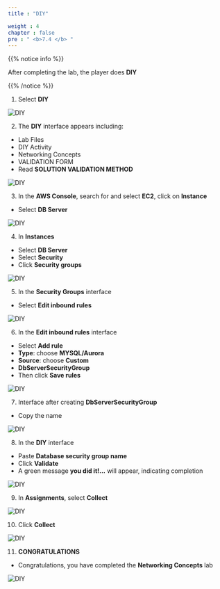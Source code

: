 ```yaml
---
title : "DIY"

weight : 4
chapter : false
pre : " <b>7.4 </b> "
---
```


{{% notice info %}}

After completing the lab, the player does **DIY**

{{% /notice %}}

1. Select **DIY**

![DIY](/images/7-vpc/7.4-diy/1-diy.png?width=90pc)

2. The **DIY** interface appears including:
- Lab Files
- DIY Activity
- Networking Concepts
- VALIDATION FORM
- Read **SOLUTION VALIDATION METHOD**

![DIY](/images/7-vpc/7.4-diy/2-diy.png?width=90pc)

3. In the **AWS Console**, search for and select **EC2**, click on **Instance**
- Select **DB Server**

![DIY](/images/7-vpc/7.4-diy/3-diy.png?width=90pc)

4. In **Instances**
- Select **DB Server**
- Select **Security**
- Click **Security groups**

![DIY](/images/7-vpc/7.4-diy/4-diy.png?width=90pc)

5. In the **Security Groups** interface
- Select **Edit inbound rules**

![DIY](/images/7-vpc/7.4-diy/5-diy.png?width=90pc)

6. In the **Edit inbound rules** interface
- Select **Add rule**
- **Type**: choose **MYSQL/Aurora**
- **Source**: choose **Custom**
- **DbServerSecurityGroup**
- Then click **Save rules**

![DIY](/images/7-vpc/7.4-diy/6-diy.png?width=90pc)

7. Interface after creating **DbServerSecurityGroup**
- Copy the name

![DIY](/images/7-vpc/7.4-diy/7-diy.png?width=90pc)

8. In the **DIY** interface
- Paste **Database security group name**
- Click **Validate**
- A green message **you did it!...** will appear, indicating completion

![DIY](/images/7-vpc/7.4-diy/8-diy.png?width=90pc)

9. In **Assignments**, select **Collect**

![DIY](/images/7-vpc/7.4-diy/9-diy.png?width=90pc)

10. Click **Collect**

![DIY](/images/7-vpc/7.4-diy/10-diy.png?width=90pc)

11. **CONGRATULATIONS**
- Congratulations, you have completed the **Networking Concepts** lab

![DIY](/images/7-vpc/7.4-diy/11-diy.png?width=90pc)

